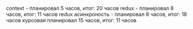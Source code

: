 context - планировал 5 часов, итог: 20 часов
redux - планировал 8 часов, итог: 11 часов
redux асинхроность - планировал 8 часов, итог: 18 часов
курсовая планировал 15 часов, итог: 11 часов
